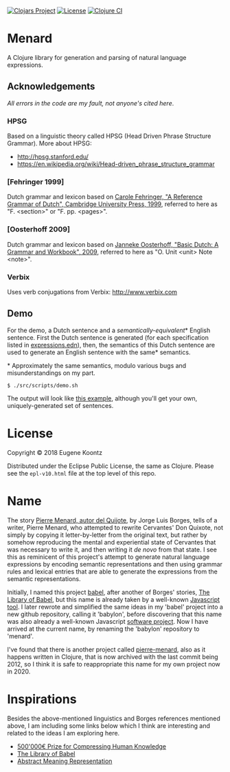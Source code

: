 [![Clojars Project](https://img.shields.io/clojars/v/menard.svg)](https://clojars.org/menard)
[![License](https://img.shields.io/badge/License-EPL%201.0-red.svg)](https://opensource.org/licenses/EPL-1.0)
[![Clojure CI](https://github.com/ekoontz/menard/actions/workflows/clojure.yml/badge.svg)](https://github.com/ekoontz/menard/actions/workflows/clojure.yml)

# Menard

A Clojure library for generation and parsing of natural language expressions.

## Acknowledgements

_All errors in the code are my fault, not anyone's cited here_.

### HPSG

Based on a linguistic theory called HPSG (Head Driven Phrase Structure Grammar). More about HPSG:

- http://hpsg.stanford.edu/
- https://en.wikipedia.org/wiki/Head-driven_phrase_structure_grammar

### [Fehringer 1999]

Dutch grammar and lexicon based on [Carole Fehringer, "A Reference Grammar of Dutch", Cambridge University Press, 1999](https://books.google.nl/books/about/A_Reference_Grammar_of_Dutch.html?id=hXZNkFqILp0C&redir_esc=y), referred to here as "F. &lt;section&gt;" or "F. pp. &lt;pages&gt;".

### [Oosterhoff 2009]

Dutch grammar and lexicon based on [Janneke Oosterhoff, "Basic Dutch: A Grammar and Workbook", 2009](https://www.routledge.com/Basic-Dutch-A-Grammar-and-Workbook/Oosterhoff/p/book/9780415774437), referred to here as "O. Unit &lt;unit&gt; Note &lt;note&gt;".

### Verbix

Uses verb conjugations from Verbix: http://www.verbix.com 

## Demo

For the demo, a Dutch sentence and a *semantically-equivalent** English sentence. First the Dutch sentence is generated (for each specification listed in
<a href="https://github.com/ekoontz/menard/blob/master/src/menard/nederlands/expressions.edn">expressions.edn</a>), then, the semantics
of this Dutch sentence are used to generate an English sentence with the same* semantics.

\* Approximately the same semantics, modulo various bugs and misunderstandings on my part.

```
$ ./src/scripts/demo.sh
```

The output will look like [this example](demo.txt), although you'll get your own, uniquely-generated set of sentences.

# License

Copyright © 2018 Eugene Koontz

Distributed under the Eclipse Public License, the same as Clojure.
Please see the `epl-v10.html` file at the top level of this repo.

# Name

The story [Pierre Menard, autor del Quijote](https://en.wikipedia.org/wiki/Pierre_Menard,_Author_of_the_Quixote),
by Jorge Luis Borges, tells of a writer, Pierre Menard, who attempted to
rewrite Cervantes' Don Quixote, not simply by copying it
letter-by-letter from the original text, but rather by somehow
reproducing the mental and experiential state of Cervantes that was necessary to write
it, and then writing it _de novo_ from that state.  I
see this as reminicent of this project's attempt to generate natural
language expressions by encoding semantic representations and then
using grammar rules and lexical entries that are able to generate the
expressions from the semantic representations.

Initially, I named this project [babel](https://github.com/ekoontz/babel), after another of Borges'
stories, [The Library of Babel](https://en.wikipedia.org/wiki/The_Library_of_Babel), but this
name is already taken by a well-known [Javascript tool](https://babeljs.io/). I
later rewrote and simplified the same ideas in my 'babel' project into a new github
repository, calling it 'babylon', before discovering that this name
was also already a well-known Javascript [software project](https://www.babylonjs.com/). Now I have arrived at the
current name, by renaming the 'babylon' repository to 'menard'.

I've found that there is another project called
[pierre-menard](https://github.com/hraberg/pierre-menard), also as it
happens written in Clojure, that is now archived with the last commit
being 2012, so I think it is safe to reappropriate this name for my
own project now in 2020.

# Inspirations

Besides the above-mentioned linguistics and Borges references mentioned above,
I am including some links below which I think are interesting and
related to the ideas I am exploring here.

- [500'000€ Prize for Compressing Human Knowledge](http://prize.hutter1.net/index.htm)
- [The Library of Babel](https://libraryofbabel.info/)
- [Abstract Meaning Representation](https://amr.isi.edu/)

